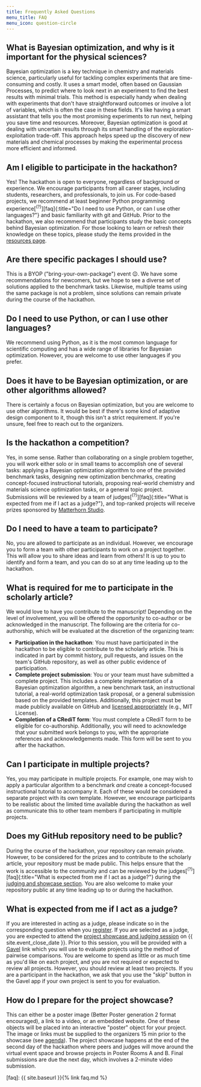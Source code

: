 ```yaml
---
title: Frequently Asked Questions
menu_title: FAQ
menu_icon: question-circle
---
```


## What is Bayesian optimization, and why is it important for the physical sciences?

Bayesian optimization is a key technique in chemistry and materials science, particularly useful for tackling complex experiments that are time-consuming and costly. It uses a smart model, often based on Gaussian Processes, to predict where to look next in an experiment to find the best results with minimal trials. This method is especially handy when dealing with experiments that don't have straightforward outcomes or involve a lot of variables, which is often the case in these fields. It's like having a smart assistant that tells you the most promising experiments to run next, helping you save time and resources. Moreover, Bayesian optimization is good at dealing with uncertain results through its smart handling of the exploration-exploitation trade-off. This approach helps speed up the discovery of new materials and chemical processes by making the experimental process more efficient and informed.

## Am I eligible to participate in the hackathon?

Yes! The hackathon is open to everyone, regardless of background or experience. We encourage participants from all career stages, including students, researchers, and professionals, to join us. For code-based projects, we recommend at least beginner Python programming experience[<sup>(?)</sup>][faq]{:title="Do I need to use Python, or can I use other languages?"} and basic familiarity with git and GitHub. Prior to the hackathon, we also recommend that participants study the basic concepts behind Bayesian optimization. For those looking to learn or refresh their knowledge on these topics, please study the items provided in the [resources page](_/../resources.md).

## Are there specific packages I should use?

This is a BYOP ("bring-your-own-package") event 😉. We have some recommendations for newcomers, but we hope to see a diverse set of solutions applied to the benchmark tasks. Likewise, multiple teams using the same package is not a problem, since solutions can remain private during the course of the hackathon.

## Do I need to use Python, or can I use other languages?

We recommend using Python, as it is the most common language for scientific computing and has a wide range of libraries for Bayesian optimization. However, you are welcome to use other languages if you prefer.
<!-- To be considered for the prizes, your implementation must be based in Python. If you choose a language other than Python, your project can still be highlighted on the projects page and elsewhere. -->

## Does it have to be Bayesian optimization, or are other algorithms allowed?

There is certainly a focus on Bayesian optimization, but you are welcome to use other algorithms. It would be best if there's some kind of adaptive design component to it, though this isn't a strict requirement. If you're unsure, feel free to reach out to the organizers.

## Is the hackathon a competition?

Yes, in some sense. Rather than collaborating on a single problem together, you will work either solo or in small teams to accomplish one of several tasks: applying a Bayesian optimization algorithm to one of the provided benchmark tasks, designing new optimization benchmarks, creating concept-focused instructional tutorials, proposing real-world chemistry and materials science optimization tasks, or a general topic project. Submissions will be reviewed by a team of judges[<sup>(?)</sup>][faq]{:title="What is expected from me if I act as a judge?"}, and top-ranked projects will receive prizes sponsored by [Matterhorn Studio](https://matterhorn.studio/).

## Do I need to have a team to participate?

No, you are allowed to participate as an individual. However, we encourage you to form a team with other participants to work on a project together. This will allow you to share ideas and learn from others! It is up to you to identify and form a team, and you can do so at any time leading up to the hackathon.

## What is required for me to participate in the scholarly article?

We would love to have you contribute to the manuscript! Depending on the level of involvement, you will be offered the opportunity to co-author or be acknowledged in the manuscript. The following are the criteria for co-authorship, which will be evaluated at the discretion of the organizing team:

- **Participation in the hackathon**: You must have participated in the hackathon to be eligible to contribute to the scholarly article. This is indicated in part by commit history, pull requests, and issues on the team's GitHub repository, as well as other public evidence of participation.
- **Complete project submission**: You or your team must have submitted a complete project. This includes a complete implementation of a Bayesian optimization algorithm, a new benchmark task, an instructional tutorial, a real-world optimization task proposal, or a general submission based on the provided templates. Additionally, this project must be made publicly available on GitHub and [licensed appropriately](https://docs.github.com/en/repositories/managing-your-repositorys-settings-and-features/customizing-your-repository/licensing-a-repository) (e.g., MIT License).
- **Completion of a CRediT form**: You must complete a CRediT form to be eligible for co-authorship. Additionally, you will need to acknowledge that your submitted work belongs to you, with the appropriate references and acknowledgements made. This form will be sent to you after the hackathon.

## Can I participate in multiple projects?

Yes, you may participate in multiple projects. For example, one may wish to apply a particular algorithm to a benchmark *and* create a concept-focused instructional tutorial to accompany it. Each of these would be considered a separate project with its own template. However, we encourage participants to be realistic about the limited time available during the hackathon as well as communicate this to other team members if participating in multiple projects.

## Does my GitHub repository need to be public?

During the course of the hackathon, your repository can remain private. However, to be considered for the prizes and to contribute to the scholarly article, your repository must be made public. This helps ensure that the work is accessible to the community and can be reviewed by the judges[<sup>(?)</sup>][faq]{:title="What is expected from me if I act as a judge?"} during the [judging and showcase section](_/../agenda.md). You are also welcome to make your repository public at any time leading up to or during the hackathon.

## What is expected from me if I act as a judge?

If you are interested in acting as a judge, please indicate so in the corresponding question when you [register](_/../registration.md). If you are selected as a judge, you are expected to attend the [project showcase and judging session](_/../agenda.md) on {{ site.event_close_date }}. Prior to this session, you will be provided with a [Gavel](https://anishathalye.com/gavel-an-expo-judging-system/) link which you will use to evaluate projects using the method of pairwise comparisons. You are welcome to spend as little or as much time as you'd like on each project, and you are not required or expected to review all projects. However, you should review at least two projects. If you are a participant in the hackathon, we ask that you use the "skip" button in the Gavel app if your own project is sent to you for evaluation.

## How do I prepare for the project showcase?

This can either be a poster image (Better Poster generation 2 format encouraged), a link to a video, or an embedded website. One of these objects will be placed into an interactive "poster" object for your project. The image or links must be supplied to the organizers 15 min prior to the showcase (see [agenda](_/../agenda.md)). The project showcase happens at the end of the second day of the hackathon where peers and judges will move around the virtual event space and browse projects in Poster Rooms A and B. Final submissions are due the next day, which involves a 2-minute video submission.

<!-- Better poster? -->

[faq]: {{ site.baseurl }}{% link faq.md %}
